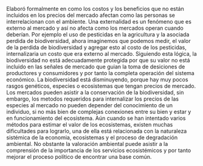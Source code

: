 Elaboró formalmente en como los costos y los beneficios que no están incluidos en los precios del mercado afectan como las personas se interrelacionan con el ambiente. Una externalidad es un fenómeno que es externo al mercado y así no afecta como los mercados operan cuando deberían.
Por ejemplo el uso de pesticidas en la agricultura y la asociada perdida de biodiversidad, ahora imaginemos que podemos medir, el valor de la perdida de biodiversidad y agregar esto al costo de los pesticidas, internalizaria un costo que era externo al mercado.
Siguiendo esta lógica, la biodiversidad no está adecuadamente protegida por que su valor no está incluido en las señales de mercado que guian la toma de desiciones de productores y consumidores y por tanto la completa operación del sistema económico.
La biodiversidad está disminuyendo, porque hay muy pocos rasgos genéticos, especies o ecosistemas que tengan precios de mercado. 
Los mercados pueden asistir a la conservación de la biodiversidad, sin embargo, los metodos requeridos para internalizar los precios de las especies al mercado no pueden depender del conocimiento de un individuo, si no más bien de complejas conexiones entre su bien y estar y en funcionamiento del ecosistema.
Aún cuando se han intentado varios métodos para estimar el valor de los ecosistemas, existen muchas dificultades para lograrlo, una de ella está relacionada con la naturaleza sistémica de la economia, ecosistemas y el proceso de degradación ambiental. No obstante la valoración ambiental puede asistir a la comprensión de la importancia de los servicios ecosistémicos y por tanto mejorar el proceso político de encontrar una base común.
